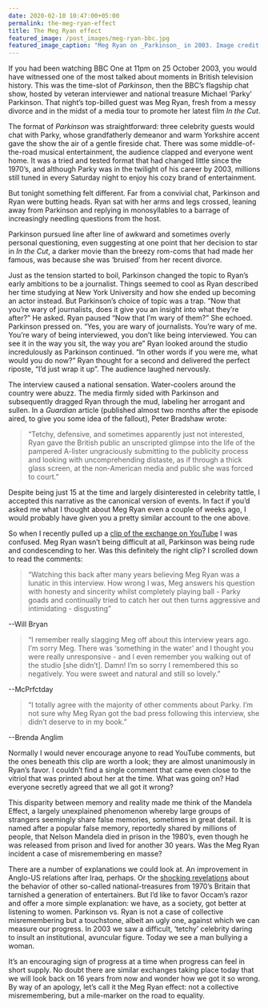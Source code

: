 ```yaml
---
date: 2020-02-10 10:47:00+05:00
permalink: the-meg-ryan-effect
title: The Meg Ryan effect
featured_image: /post_images/meg-ryan-bbc.jpg
featured_image_caption: "Meg Ryan on _Parkinson_ in 2003. Image credit: [YouTube](https://www.youtube.com/watch?v=blpq-Iwu25s)"
---
```


If you had been watching BBC One at 11pm on 25 October 2003, you would have witnessed one of the most talked about moments in British television history. This was the time-slot of _Parkinson_, then the BBC’s flagship chat show, hosted by veteran interviewer and national treasure Michael ‘Parky’ Parkinson. That night’s top-billed guest was Meg Ryan, fresh from a messy divorce and in the midst of a media tour to promote her latest film _In the Cut_.

The format of _Parkinson_ was straightforward: three celebrity guests would chat with Parky, whose grandfatherly demeanor and warm Yorkshire accent gave the show the air of a gentle fireside chat. There was some middle-of-the-road musical entertainment, the audience clapped and everyone went home. It was a tried and tested format that had changed little since the 1970’s, and although Parky was in the twilight of his career by 2003, millions still tuned in every Saturday night to enjoy his cozy brand of entertainment.

But tonight something felt different. Far from a convivial chat, Parkinson and Ryan were butting heads. Ryan sat with her arms and legs crossed, leaning away from Parkinson and replying in monosyllables to a barrage of increasingly needling questions from the host. 

Parkinson pursued line after line of awkward and sometimes overly personal questioning, even suggesting at one point that her decision to star in _In the Cut_, a darker movie than the breezy rom-coms that had made her famous, was because she was ‘bruised’ from her recent divorce. 

Just as the tension started to boil, Parkinson changed the topic to Ryan’s early ambitions to be a journalist. Things seemed to cool as Ryan described her time studying at New York University and how she ended up becoming an actor instead. But Parkinson’s choice of topic was a trap. “Now that you’re wary of journalists, does it give you an insight into what they’re after?” He asked. Ryan paused “Now that I’m wary of them?” She echoed. Parkinson pressed on. “Yes, you are wary of journalists. You’re wary of me. You’re wary of being interviewed, you don’t like being interviewed. You can see it in the way you sit, the way you are” Ryan looked around the studio incredulously as Parkinson continued. “In other words if you were me, what would you do now?” Ryan thought for a second and delivered the perfect riposte, “I’d just wrap it up”. The audience laughed nervously.

The interview caused a national sensation. Water-coolers around the country were abuzz. The media firmly sided with Parkinson and subsequently dragged Ryan through the mud, labeling her arrogant and sullen. In a _Guardian_ article (published almost two months after the episode aired, to give you some idea of the fallout), Peter Bradshaw wrote:

> “Tetchy, defensive, and sometimes apparently just not interested, Ryan gave the British public an unscripted glimpse into the life of the pampered A-lister ungraciously submitting to the publicity process and looking with uncomprehending distaste, as if through a thick glass screen, at the non-American media and public she was forced to court.”

Despite being just 15 at the time and largely disinterested in celebrity tattle, I accepted this narrative as the canonical version of events. In fact if you’d asked me what I thought about Meg Ryan even a couple of weeks ago, I would probably have given you a pretty similar account to the one above.

So when I recently pulled up a [clip of the exchange on YouTube](https://www.youtube.com/watch?v=blpq-Iwu25s) I was confused. Meg Ryan wasn’t being difficult at all, Parkinson was being rude and condescending to her. Was this definitely the right clip? I scrolled down to read the comments:

> “Watching this back after many years believing Meg Ryan was a lunatic in this interview. How wrong I was, Meg answers his question with honesty and sincerity whilst completely playing ball - Parky goads and continually tried to catch her out then turns aggressive and intimidating - disgusting”

--Will Bryan

> “I remember really slagging Meg off about this interview years ago. I’m sorry Meg. There was ‘something in the water’ and I thought you were really unresponsive - and I even remember you walking out of the studio [she didn’t]. Damn! I’m so sorry I remembered this so negatively. You were sweet and natural and still so lovely.”

--McPrfctday

> “I totally agree with the majority of other comments about Parky. I’m not sure why Meg Ryan got the bad press following this interview, she didn’t deserve to in my book.”

--Brenda Anglim

Normally I would never encourage anyone to read YouTube comments, but the ones beneath this clip are worth a look; they are almost unanimously in Ryan’s favor. I couldn’t find a single comment that came even close to the vitriol that was printed about her at the time. What was going on? Had everyone secretly agreed that we all got it wrong?

This disparity between memory and reality made me think of the Mandela Effect, a largely unexplained phenomenon whereby large groups of strangers seemingly share false memories, sometimes in great detail. It is named after a popular false memory, reportedly shared by millions of people, that Nelson Mandela died in prison in the 1980’s, even though he was released from prison and lived for another 30 years. Was the Meg Ryan incident a case of misremembering en masse?

There are a number of explanations we could look at. An improvement in Anglo-US relations after Iraq, perhaps. Or the [shocking revelations](https://en.wikipedia.org/wiki/Operation_Yewtree) about the behavior of other so-called national-treasures from 1970’s Britain that tarnished a generation of entertainers. But I’d like to favor Occam’s razor and offer a more simple explanation: we have, as a society, got better at listening to women. Parkinson vs. Ryan is not a case of collective misremembering but a touchstone, albeit an ugly one, against which we can measure our progress. In 2003 we saw a difficult, ‘tetchy’ celebrity daring to insult an institutional, avuncular figure. Today we see a man bullying a woman.

It’s an encouraging sign of progress at a time when progress can feel in short supply. No doubt there are similar exchanges taking place today that we will look back on 16 years from now and wonder how we got it so wrong. By way of an apology, let’s call it the Meg Ryan effect: not a collective misremembering, but a mile-marker on the road to equality.
